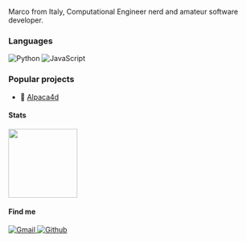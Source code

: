 Marco from Italy, Computational Engineer nerd and amateur software developer.

### Languages

![Python](https://img.shields.io/badge/-Python-000?&logo=Python)
![JavaScript](https://img.shields.io/badge/-JavaScript-000?&logo=JavaScript)

### Popular projects

 * 📐 [Alpaca4d](https://www.food4rhino.com/en/app/alpaca4d)

#### Stats
<a href="https://github.com/nschloe">
  <img height="137px" src="https://github-readme-stats.vercel.app/api?username=Marco-Pellegrino&hide_title=true&hide_border=true&show_icons=true&include_all_commits=true&count_private=true&line_height=21&theme=dracula" />
</a>


#### Find me
<p>
  <a href="mailto:pellegrino.marco@icloud.com">
    <img alt="Gmail" src="https://img.shields.io/badge/Gmail-%23BB001B.svg?&style=for-the-badge&logo=Gmail&logoColor=white" />
  </a>
  <a href="https://github.com/Marco-Pellegrino">
    <img alt="Github" src="https://img.shields.io/badge/GitHub-%2312100E.svg?&style=for-the-badge&logo=Github&logoColor=white" />
  </a>
</p>
